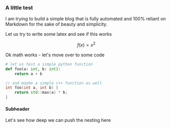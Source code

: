 ### A little test

I am trying to build a simple blog that is fully automated and 100% reliant on Markdown for the sake of beauty and simplicity.

Let us try to write some latex and see if this works

$$ f(x) = x^2 $$

Ok math works - let's move over to some code

```python
# let us test a simple python function 
def foo(a: int, b: int):
    return a + b
```

```c++
// and maybe a simple c++ function as well
int foo(int a, int b) {
    return std::max(a) * b;
}
```

#### Subheader

Let's see how deep we can push the nesting here
